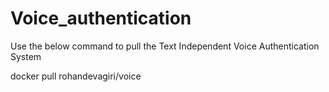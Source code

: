 # Voice_authentication

Use the below command to pull the Text Independent Voice Authentication System



docker pull rohandevagiri/voice

